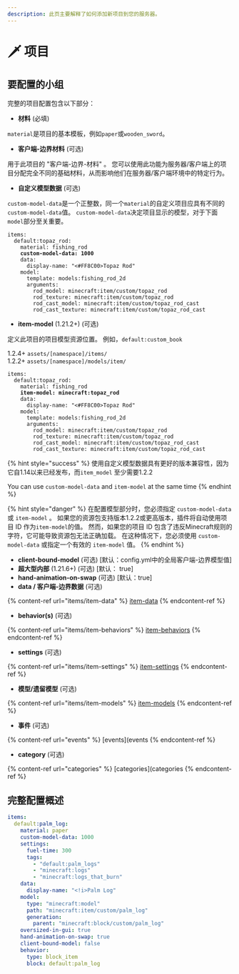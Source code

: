 ```yaml
---
description: 此页主要解释了如何添加新项目到您的服务器。
---
```


# 🗡️ 项目

## 要配置的小组

完整的项目配置包含以下部分：

- **材料** (必填)

`material`是项目的基本模板，例如`paper`或`wooden_sword`。

- **客户端-边界材料** (可选)

用于此项目的 "客户端-边界-材料" 。 您可以使用此功能为服务器/客户端上的项目分配完全不同的基础材料，从而影响他们在服务器/客户端环境中的特定行为。

- **自定义模型数据** (可选)

`custom-model-data`是一个正整数，同一个`material`的自定义项目应具有不同的`custom-model-data`值。 `custom-model-data`决定项目显示的模型，对于下面`model`部分至关重要。

<pre class="language-yaml"><code class="lang-yaml">items:
  default:topaz_rod:
    material: fishing_rod
<strong>    custom-model-data: 1000
</strong>    data:
      display-name: "<!i><#FF8C00>Topaz Rod"
    model:
      template: models:fishing_rod_2d
      arguments:
        rod_model: minecraft:item/custom/topaz_rod
        rod_texture: minecraft:item/custom/topaz_rod
        rod_cast_model: minecraft:item/custom/topaz_rod_cast
        rod_cast_texture: minecraft:item/custom/topaz_rod_cast
</code></pre>

- **item-model** (1.21.2+) (可选)

定义此项目的项目模型资源位置。 例如，`default:custom_book`

1.2.4+ `assets/[namespace]/items/`\
1.2.2+ `assets/[namespace]/models/item/`

<pre class="language-yaml"><code class="lang-yaml">items:
  default:topaz_rod:
    material: fishing_rod
<strong>    item-model: minecraft:topaz_rod
</strong>    data:
      display-name: "<!i><#FF8C00>Topaz Rod"
    model:
      template: models:fishing_rod_2d
      arguments:
        rod_model: minecraft:item/custom/topaz_rod
        rod_texture: minecraft:item/custom/topaz_rod
        rod_cast_model: minecraft:item/custom/topaz_rod_cast
        rod_cast_texture: minecraft:item/custom/topaz_rod_cast
</code></pre>

{% hint style="success" %}
使用自定义模型数据具有更好的版本兼容性，因为它自1.14以来已经发布，而`item_model` 至少需要1.2.2

You can use `custom-model-data` and `item-model` at the same time
{% endhint %}

{% hint style="danger" %}
在配置模型部分时，您必须指定 `custom-model-data` 或 `item-model` 。 如果您的资源包支持版本1.2.2或更高版本，插件将自动使用项目 ID 作为`item-model`的值。 然而，如果您的项目 ID 包含了违反Minecraft规则的字符，它可能导致资源包无法正确加载。 在这种情况下，您必须使用 `custom-model-data` 或指定一个有效的 `item-model` 值。
{% endhint %}

- **client-bound-model** (可选) \[默认：config.yml中的全局客户端-边界模型值]
- **超大型内部** (1.21.6+) (可选) \[默认： true]
- **hand-animation-on-swap** (可选) \[默认：true]
- **data / 客户端-边界数据** (可选)

{% content-ref url="items/item-data" %}
[item-data](items/item-data)
{% endcontent-ref %}

- **behavior(s)** (可选)

{% content-ref url="items/item-behaviors" %}
[item-behaviors](items/item-behaviors)
{% endcontent-ref %}

- **settings** (可选)

{% content-ref url="items/item-settings" %}
[item-settings](items/item-settings)
{% endcontent-ref %}

- **模型/遗留模型** (可选)

{% content-ref url="items/item-models" %}
[item-models](items/iteme-model)
{% endcontent-ref %}

- **事件** (可选)

{% content-ref url="events" %}
[events](events
{% endcontent-ref %}

- **category** (可选)

{% content-ref url="categories" %}
[categories](categories
{% endcontent-ref %}

## 完整配置概述

```yaml
items:
  default:palm_log:
    material: paper
    custom-model-data: 1000
    settings:
      fuel-time: 300
      tags:
        - "default:palm_logs"
        - "minecraft:logs"
        - "minecraft:logs_that_burn"
    data:
      display-name: "<!i>Palm Log"
    model:
      type: "minecraft:model"
      path: "minecraft:item/custom/palm_log"
      generation:
        parent: "minecraft:block/custom/palm_log"
    oversized-in-gui: true
    hand-animation-on-swap: true
    client-bound-model: false
    behavior:
      type: block_item
      block: default:palm_log
```
